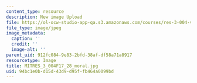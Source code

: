 ```yaml
---
content_type: resource
description: New image Upload
file: https://ol-ocw-studio-app-qa.s3.amazonaws.com/courses/res-3-004-visualizing-materials-science-fall-2017/94bc1e0bd15d43d9d95ffb464a0099bd_MITRES_3_004F17_28_moral.jpg
file_type: image/jpeg
image_metadata:
  caption: ''
  credit: ''
  image-alt: ''
parent_uid: 912fc084-9e83-2bfd-38af-df58a71a8917
resourcetype: Image
title: MITRES_3_004F17_28_moral.jpg
uid: 94bc1e0b-d15d-43d9-d95f-fb464a0099bd
---
```

